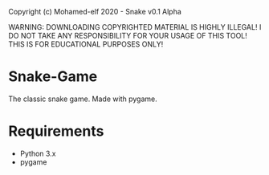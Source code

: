 Copyright (c) Mohamed-elf 2020 - Snake v0.1 Alpha

WARNING: DOWNLOADING COPYRIGHTED MATERIAL IS HIGHLY ILLEGAL! I DO NOT TAKE ANY RESPONSIBILITY FOR YOUR USAGE OF THIS TOOL! THIS IS FOR EDUCATIONAL PURPOSES ONLY!

# Snake-Game
The classic snake game. Made with pygame.

# Requirements
- Python 3.x
- pygame
